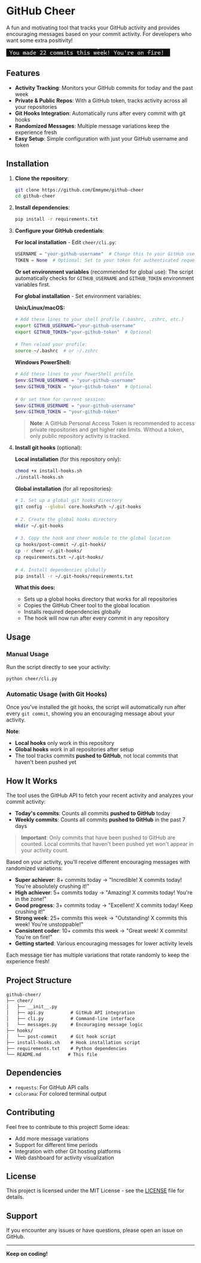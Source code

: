 # GitHub Cheer

A fun and motivating tool that tracks your GitHub activity and provides encouraging messages based on your commit activity. For developers who want some extra positivity!

![Example](assets/image.png)

## Features

- **Activity Tracking**: Monitors your GitHub commits for today and the past week
- **Private & Public Repos**: With a GitHub token, tracks activity across all your repositories
- **Git Hooks Integration**: Automatically runs after every commit with git hooks
- **Randomized Messages**: Multiple message variations keep the experience fresh
- **Easy Setup**: Simple configuration with just your GitHub username and token

## Installation

1. **Clone the repository**:

   ```bash
   git clone https://github.com/Emmyme/github-cheer
   cd github-cheer
   ```

2. **Install dependencies**:

   ```bash
   pip install -r requirements.txt
   ```

3. **Configure your GitHub credentials**:

   **For local installation** - Edit `cheer/cli.py`:

   ```python
   USERNAME = "your-github-username"  # Change this to your GitHub username
   TOKEN = None  # Optional: Set to your token for authenticated requests
   ```

   **Or set environment variables** (recommended for global use):
   The script automatically checks for `GITHUB_USERNAME` and `GITHUB_TOKEN` environment variables first.

   **For global installation** - Set environment variables:

   **Unix/Linux/macOS:**

   ```bash
   # Add these lines to your shell profile (.bashrc, .zshrc, etc.)
   export GITHUB_USERNAME="your-github-username"
   export GITHUB_TOKEN="your-github-token"  # Optional

   # Then reload your profile:
   source ~/.bashrc  # or ~/.zshrc
   ```

   **Windows PowerShell:**

   ```powershell
   # Add these lines to your PowerShell profile
   $env:GITHUB_USERNAME = "your-github-username"
   $env:GITHUB_TOKEN = "your-github-token"  # Optional

   # Or set them for current session:
   $env:GITHUB_USERNAME = "your-github-username"
   $env:GITHUB_TOKEN = "your-github-token"
   ```

   > **Note**: A GitHub Personal Access Token is recommended to access private repositories and get higher rate limits. Without a token, only public repository activity is tracked.

4. **Install git hooks** (optional):

   **Local installation** (for this repository only):

   ```bash
   chmod +x install-hooks.sh
   ./install-hooks.sh
   ```

   **Global installation** (for all repositories):

   ```bash
   # 1. Set up a global git hooks directory
   git config --global core.hooksPath ~/.git-hooks

   # 2. Create the global hooks directory
   mkdir ~/.git-hooks

   # 3. Copy the hook and cheer module to the global location
   cp hooks/post-commit ~/.git-hooks/
   cp -r cheer ~/.git-hooks/
   cp requirements.txt ~/.git-hooks/

   # 4. Install dependencies globally
   pip install -r ~/.git-hooks/requirements.txt
   ```

   **What this does:**

   - Sets up a global hooks directory that works for all repositories
   - Copies the GitHub Cheer tool to the global location
   - Installs required dependencies globally
   - The hook will now run after every commit in any repository

## Usage

### Manual Usage

Run the script directly to see your activity:

```bash
python cheer/cli.py
```

### Automatic Usage (with Git Hooks)

Once you've installed the git hooks, the script will automatically run after every `git commit`, showing you an encouraging message about your activity.

**Note**:

- **Local hooks** only work in this repository
- **Global hooks** work in all repositories after setup
- The tool tracks commits **pushed to GitHub**, not local commits that haven't been pushed yet

## How It Works

The tool uses the GitHub API to fetch your recent activity and analyzes your commit activity:

- **Today's commits**: Counts all commits **pushed to GitHub** today
- **Weekly commits**: Counts all commits **pushed to GitHub** in the past 7 days

> **Important**: Only commits that have been pushed to GitHub are counted. Local commits that haven't been pushed yet won't appear in your activity count.

Based on your activity, you'll receive different encouraging messages with randomized variations:

- **Super achiever**: 8+ commits today → "Incredible! X commits today! You're absolutely crushing it!"
- **High achiever**: 5+ commits today → "Amazing! X commits today! You're in the zone!"
- **Good progress**: 3+ commits today → "Excellent! X commits today! Keep crushing it!"
- **Strong week**: 25+ commits this week → "Outstanding! X commits this week! You're unstoppable!"
- **Consistent coder**: 10+ commits this week → "Great week! X commits! You're on fire!"
- **Getting started**: Various encouraging messages for lower activity levels

Each message tier has multiple variations that rotate randomly to keep the experience fresh!

## Project Structure

```
github-cheer/
├── cheer/
│   ├── __init__.py
│   ├── api.py          # GitHub API integration
│   ├── cli.py          # Command-line interface
│   └── messages.py     # Encouraging message logic
├── hooks/
│   └── post-commit     # Git hook script
├── install-hooks.sh    # Hook installation script
├── requirements.txt    # Python dependencies
└── README.md          # This file
```

## Dependencies

- `requests`: For GitHub API calls
- `colorama`: For colored terminal output

## Contributing

Feel free to contribute to this project! Some ideas:

- Add more message variations
- Support for different time periods
- Integration with other Git hosting platforms
- Web dashboard for activity visualization

## License

This project is licensed under the MIT License - see the [LICENSE](LICENSE) file for details.

## Support

If you encounter any issues or have questions, please open an issue on GitHub.

---

**Keep on coding!**
